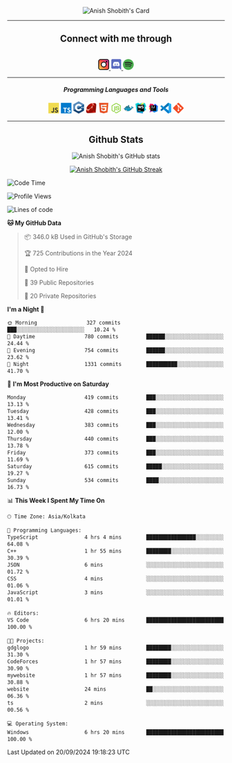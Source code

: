 <div align="center">

![Anish Shobith's Card](https://cardivo.vercel.app/api?name=Anish%20Shobith%20P%20S&description=Hi%20there%F0%9F%91%8B,%20I%20am%20a%2020-years-old.%20I%20am%20a%20Web%20and%20Application%20developer%20from%20India.%20Nice%20to%20meet%20you%20all.%20Looking%20forward%20to%20paritcipate%20with%20you.&image=https://i.imgur.com/WlQk3PY.jpg&&disableAnimation=true&site=https://anishshobithps.tech&pattern=plus&colorPattern=%23171616&backgroundColor=%231a1b26&instagram=anish_shobith&linkedin=Anish%20Shobith%20P%20S&fontColor=%23ffffff&iconColor=%23ffffff)

<hr>
 <h2> Connect with me through </h2>
<br>
<a href="https://www.instagram.com/anish_shobith/">
    <img alt="Anish Shobith's Instagram" width="25px" src="https://raw.githubusercontent.com/anishshobithps/anishshobithps/master/assets/socials/instagram.svg">
    </a>
    <a href="https://discord.gg/cWgDskT">
    <img alt="Anish Shobith's Discord", width="25px" src="https://raw.githubusercontent.com/anishshobithps/anishshobithps/master/assets/socials/discord.svg">
    </a>
    <a href="https://open.spotify.com/user/goshcrm0y9jzum2lffvu6f4hz">
    <img alt="Anish Shobith's Spotify", width="25px" src="https://raw.githubusercontent.com/anishshobithps/anishshobithps/master/assets/socials/spotify.svg">
    </a>
    <br>
    <hr>
    <h4> <i> Programming Languages and Tools </i> </h4>
    <img width="25px" src="https://raw.githubusercontent.com/anishshobithps/anishshobithps/master/assets/languages/javascript.svg">
    <img width="25px" src="https://raw.githubusercontent.com/anishshobithps/anishshobithps/master/assets/languages/typescript.svg">
    <img width="25px" src="https://raw.githubusercontent.com/anishshobithps/anishshobithps/master/assets/languages/cpp.svg">
    <img width="25px" src="https://raw.githubusercontent.com/anishshobithps/anishshobithps/master/assets/languages/ruby.svg">
    <img width="25px" src="https://raw.githubusercontent.com/anishshobithps/anishshobithps/master/assets/languages/html.svg">
    <img width="25px" src="https://raw.githubusercontent.com/anishshobithps/anishshobithps/master/assets/tools/nodejs.svg">
    <img width="25px" src="https://raw.githubusercontent.com/anishshobithps/anishshobithps/master/assets/tools/docker.svg">
    <img width="25px" src="https://raw.githubusercontent.com/anishshobithps/anishshobithps/master/assets/tools/webstorm.svg">
    <img width="25px" src="https://raw.githubusercontent.com/anishshobithps/anishshobithps/master/assets/tools/intellij.svg">
    <img width="25px" src="https://raw.githubusercontent.com/anishshobithps/anishshobithps/master/assets/tools/visualstudiocode.svg">
    <img width="25px" src="https://raw.githubusercontent.com/anishshobithps/anishshobithps/master/assets/tools/git.svg">
<hr>
 <h2> Github Stats </h2>

![Anish Shobith's GitHub stats](https://github-readme-stats-fk82.vercel.app/api?username=anishshobithps&show_icons=true&theme=tokyonight&count_private=true)

[![Anish Shobith's GitHub Streak](https://streak-stats.demolab.com?user=anishshobithps&theme=tokyonight&hide_border=true&border_radius=4.6)](https://git.io/streak-stats)

</div>

<!--START_SECTION:waka-->
![Code Time](http://img.shields.io/badge/Code%20Time-1%2C288%20hrs%2036%20mins-blue)

![Profile Views](http://img.shields.io/badge/Profile%20Views-3-blue)

![Lines of code](https://img.shields.io/badge/From%20Hello%20World%20I%27ve%20Written-1.0%20million%20lines%20of%20code-blue)

**🐱 My GitHub Data** 

> 📦 346.0 kB Used in GitHub's Storage 
 > 
> 🏆 725 Contributions in the Year 2024
 > 
> 💼 Opted to Hire
 > 
> 📜 39 Public Repositories 
 > 
> 🔑 20 Private Repositories 
 > 
**I'm a Night 🦉** 

```text
🌞 Morning                327 commits         ███░░░░░░░░░░░░░░░░░░░░░░   10.24 % 
🌆 Daytime                780 commits         ██████░░░░░░░░░░░░░░░░░░░   24.44 % 
🌃 Evening                754 commits         ██████░░░░░░░░░░░░░░░░░░░   23.62 % 
🌙 Night                  1331 commits        ██████████░░░░░░░░░░░░░░░   41.70 % 
```
📅 **I'm Most Productive on Saturday** 

```text
Monday                   419 commits         ███░░░░░░░░░░░░░░░░░░░░░░   13.13 % 
Tuesday                  428 commits         ███░░░░░░░░░░░░░░░░░░░░░░   13.41 % 
Wednesday                383 commits         ███░░░░░░░░░░░░░░░░░░░░░░   12.00 % 
Thursday                 440 commits         ███░░░░░░░░░░░░░░░░░░░░░░   13.78 % 
Friday                   373 commits         ███░░░░░░░░░░░░░░░░░░░░░░   11.69 % 
Saturday                 615 commits         █████░░░░░░░░░░░░░░░░░░░░   19.27 % 
Sunday                   534 commits         ████░░░░░░░░░░░░░░░░░░░░░   16.73 % 
```


📊 **This Week I Spent My Time On** 

```text
🕑︎ Time Zone: Asia/Kolkata

💬 Programming Languages: 
TypeScript               4 hrs 4 mins        ████████████████░░░░░░░░░   64.08 % 
C++                      1 hr 55 mins        ████████░░░░░░░░░░░░░░░░░   30.39 % 
JSON                     6 mins              ░░░░░░░░░░░░░░░░░░░░░░░░░   01.72 % 
CSS                      4 mins              ░░░░░░░░░░░░░░░░░░░░░░░░░   01.06 % 
JavaScript               3 mins              ░░░░░░░░░░░░░░░░░░░░░░░░░   01.01 % 

🔥 Editors: 
VS Code                  6 hrs 20 mins       █████████████████████████   100.00 % 

🐱‍💻 Projects: 
gdglogo                  1 hr 59 mins        ████████░░░░░░░░░░░░░░░░░   31.30 % 
CodeForces               1 hr 57 mins        ████████░░░░░░░░░░░░░░░░░   30.90 % 
mywebsite                1 hr 57 mins        ████████░░░░░░░░░░░░░░░░░   30.88 % 
website                  24 mins             ██░░░░░░░░░░░░░░░░░░░░░░░   06.36 % 
ts                       2 mins              ░░░░░░░░░░░░░░░░░░░░░░░░░   00.56 % 

💻 Operating System: 
Windows                  6 hrs 20 mins       █████████████████████████   100.00 % 
```


 Last Updated on 20/09/2024 19:18:23 UTC
<!--END_SECTION:waka-->
